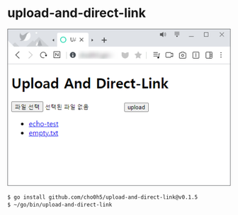 # upload-and-direct-link
![example](SE-8e3426c2-d810-4ebd-bb26-b5b4e546c17b.png)
```bash
$ go install github.com/cho0h5/upload-and-direct-link@v0.1.5
$ ~/go/bin/upload-and-direct-link
```
